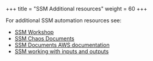 +++
title = "SSM Additional resources"
weight = 60
+++

For additional SSM automation resources see:

* [SSM Workshop](https://workshop.aws-management.tools/ssm/)
* [SSM Chaos Documents](https://github.com/adhorn/chaos-ssm-documents)
* [SSM Documents AWS documentation](https://docs.aws.amazon.com/systems-manager/latest/userguide/sysman-ssm-docs.html)
* [SSM working with inputs and outputs](https://docs.aws.amazon.com/systems-manager/latest/userguide/automation-aws-apis-calling.html#automation-aws-apis-calling-input-output)
